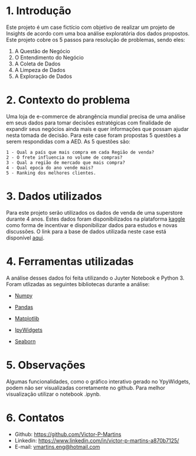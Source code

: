 # 1. Introdução
Este projeto é um case fictício com objetivo de realizar um projeto de Insights de acordo com uma boa análise exploratória dos dados propostos. Este projeto cobre os 5 passos para resolução de problemas, sendo eles:

1. A Questão de Negócio
2. O Entendimento do Negócio
3. A Coleta de Dados
4. A Limpeza de Dados
5. A Exploração de Dados

# 2. Contexto do problema

Uma loja de e-commerce de abrangência mundial precisa de uma análise em seus dados para tomar decisões estratégicas com finalidade de expandir seus negócios ainda mais e quer informações que possam ajudar nesta tomada de decisão.
Para este case foram propostas 5 questões a serem respondidas com a AED. As 5 questões são:

    1 - Qual a país que mais compra em cada Região de venda?
    2 - O frete influencia no volume de compras?
    3 - Qual a região de mercado que mais compra?
    4 - Qual epoca do ano vende mais?
    5 - Ranking dos melhores clientes.
 
# 3. Dados utilizados
 Para este projeto serão utilizados os dados de venda de uma superstore durante 4 anos. Estes dados foram disponibilizados na plataforma [kaggle](https://www.kaggle.com/) como forma de incentivar e disponibilizar dados para estudos e novas discussões.
O link para a base de dados utilizada neste case está disponível [aqui](https://www.kaggle.com/jr2ngb/superstore-data).

# 4. Ferramentas utilizadas

A análise desses dados foi feita utilizando o Juyter Notebook e Python 3. Foram utlizadas as seguintes bibliotecas durante a análise:

- [Numpy](https://numpy.org/)

- [Pandas](https://pandas.pydata.org/)

- [Matplotlib](https://matplotlib.org/)

- [IpyWidgets](https://ipywidgets.readthedocs.io/en/latest/)

- [Seaborn](https://seaborn.pydata.org/)

# 5. Observações
 Algumas funcionalidades, como o gráfico interativo gerado no YpyWidgets, podem não ser visualizadas corretamente no github. Para melhor visualização utilizar o notebook .ipynb.

# 6. Contatos

- Github: https://github.com/Victor-P-Martins
- Linkedin: https://www.linkedin.com/in/victor-p-martins-a870b7125/
- E-mail: vmartins.eng@hotmail.com
